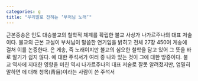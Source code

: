 ```yaml
---
categories: g
title: "우리말로 전하는 ‘부처님 노래’"
---
```

근본중송은 인도 대승불교의 철학적 체계를 확립한 불교 사상가 나가르주나의 대표 저술이다. 불교의 근본 교설이 부처님이 말씀한 연기임을 밝히고 전체 27장 450여 게송에 걸쳐 이를 논증한다. 은 게송, 즉 노래이지만 불교의 심오한 철학을 담고 있어 그 뜻을 바로 알기가 쉽지 않다. 에 대한 주석서가 여러 종 나와 있는 것이 그에 대한 방증이다. 불교 역사에 지대한 영향을 미친  역시 나가르주나의 대표 저술로 잘못 알려졌지만, 엄밀히 말하면 에 대해 청목(靑目)이라는 사람이 쓴 주석서